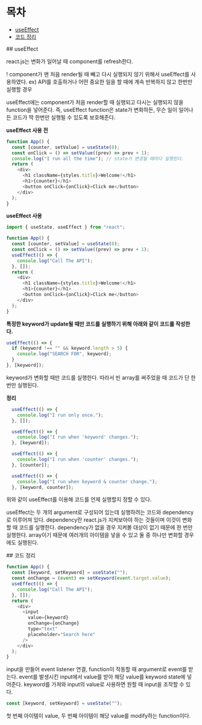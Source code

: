# 목차

- [useEffect](#1)
- [코드 정리](#3)

<div id="1"></div>
## useEffect

react.js는 변화가 일어날 때 component를 refresh한다.

! component가 맨 처음 render될 때 빼고 다시 실행되지 않기 위해서 useEffect를 사용하였다.
ex) API를 호출하거나 어떤 중요한 일을 할 때에 계속 반복하지 않고 한번만 실행할 경우

useEffect에는 component가 처음 render할 때 실행되고 다시는 실행되지 않을 function을 넣어준다.
즉, useEffect function은 state가 변화하든, 무슨 일이 일어나든 코드가 딱 한번만 실행될 수 있도록 보호해준다.


**useEffect 사용 전**
```js
function App() {
  const [counter, setValue] = useState(0);
  const onClick = () => setValue((prev) => prev + 1);
  console.log("I run all the time"); // state가 변경될 때마다 실행된다.
  return (
    <div>
      <h1 className={styles.title}>Welcome!</h1>
      <h1>{counter}</h1>
      <button onClick={onClick}>Click me</button>
    </div>
  );
}
```

**useEffect 사용**
```js
import { useState, useEffect } from "react";

function App() {
  const [counter, setValue] = useState(0);
  const onClick = () => setValue((prev) => prev + 1);
  useEffect(() => {
    console.log("Call The API");
  }, []);
  return (
    <div>
      <h1 className={styles.title}>Welcome!</h1>
      <h1>{counter}</h1>
      <button onClick={onClick}>Click me</button>
    </div>
  );
}
```


**특정한 keyword가 update될 때만 코드를 실행하기 위해 아래와 같이 코드를 작성한다.**
```js
useEffect(() => {
  if (keyword !== "" && keyword.length > 5) {
    console.log("SEARCH FOR", keyword);
  }
}, [keyword]);
```

keyword가 변화할 때만 코드를 실행한다.
따라서 빈 array를 써주었을 때 코드가 단 한번만 실행된다.


**정리**
```js
  useEffect(() => {
    console.log("I run only once.");
  }, []);

  useEffect(() => {
    console.log("I run when 'keyword' changes.");
  }, [keyword]);

  useEffect(() => {
    console.log("I run when 'counter' changes.");
  }, [counter]);

  useEffect(() => {
    console.log("I run when keyword & counter change.");
  }, [keyword, counter]);
```

위와 같이 useEffect를 이용해 코드를 언제 실행할지 정할 수 있다. 

useEffect는 두 개의 argument로 구성되어 있는데 실행하려는 코드와 dependency로 이루어져 있다. dependency란 react.js가 지켜보아야 하는 것들이며 이것이 변화할 때 코드를 실행한다. dependency가 없을 경우 지켜볼 대상이 없기 때문에 한 번만 실행한다.
array이기 때문에 여러개의 아이템을 넣을 수 있고 둘 중 하나만 변화할 경우에도 실행된다.



<div id="3"></div>
## 코드 정리

```js
function App() {
  const [keyword, setKeyword] = useState("");
  const onChange = (event) => setKeyword(event.target.value);
  useEffect(() => {
    console.log("Call The API");
  }, []);
  return (
    <div>
      <input
        value={keyword}
        onChange={onChange}
        type="text"
        placeholder="Search here"
      />
    </div>
  );
}
```

input을 만들어 event listener 연결, function이 작동할 때 argument로 event를 받는다. event를 발생시킨 input에서 value를 받아 해당 value를 keyword state에 넣어준다.
keyword를 가져와 input의 value로 사용하면 원할 때 input을 조작할 수 있다.


```js
const [keyword, setKeyword] = useState("");
```

첫 번째 아이템이 value, 두 번째 아이템이 해당 value를 modify하는 function이다.
